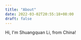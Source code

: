 ```yaml
---
title: "About"
date: 2022-03-02T20:55:18+08:00
draft: false
---
```


Hi, I'm Shuangquan Li, from China!
